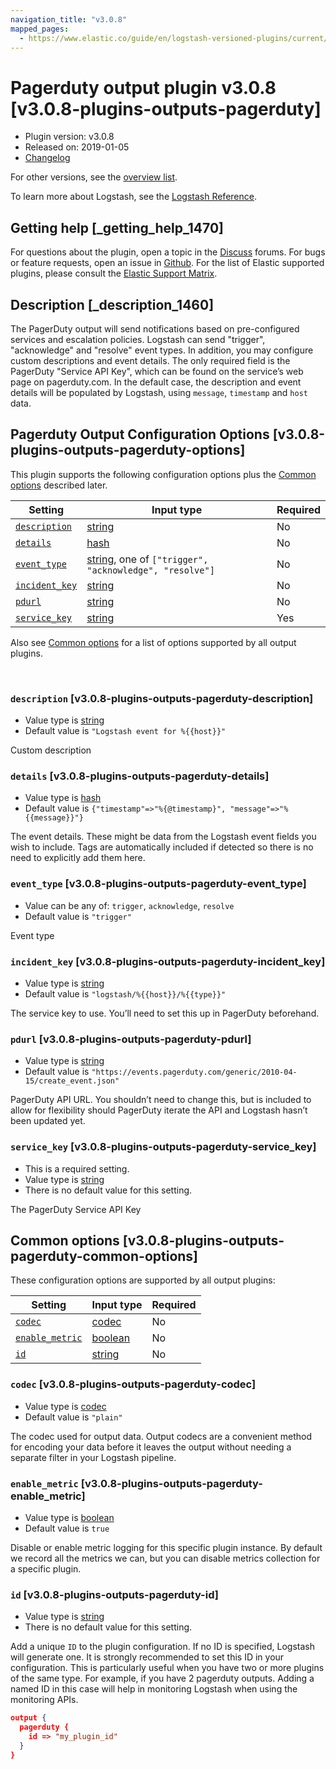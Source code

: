 ```yaml
---
navigation_title: "v3.0.8"
mapped_pages:
  - https://www.elastic.co/guide/en/logstash-versioned-plugins/current/v3.0.8-plugins-outputs-pagerduty.html
---
```


# Pagerduty output plugin v3.0.8 [v3.0.8-plugins-outputs-pagerduty]


* Plugin version: v3.0.8
* Released on: 2019-01-05
* [Changelog](https://github.com/logstash-plugins/logstash-output-pagerduty/blob/v3.0.8/CHANGELOG.md)

For other versions, see the [overview list](output-pagerduty-index.md).

To learn more about Logstash, see the [Logstash Reference](logstash://reference/index.md).

## Getting help [_getting_help_1470]

For questions about the plugin, open a topic in the [Discuss](http://discuss.elastic.co) forums. For bugs or feature requests, open an issue in [Github](https://github.com/logstash-plugins/logstash-output-pagerduty). For the list of Elastic supported plugins, please consult the [Elastic Support Matrix](https://www.elastic.co/support/matrix#matrix_logstash_plugins).


## Description [_description_1460]

The PagerDuty output will send notifications based on pre-configured services and escalation policies. Logstash can send "trigger", "acknowledge" and "resolve" event types. In addition, you may configure custom descriptions and event details. The only required field is the PagerDuty "Service API Key", which can be found on the service’s web page on pagerduty.com. In the default case, the description and event details will be populated by Logstash, using `message`, `timestamp` and `host` data.


## Pagerduty Output Configuration Options [v3.0.8-plugins-outputs-pagerduty-options]

This plugin supports the following configuration options plus the [Common options](v3-0-8-plugins-outputs-pagerduty.md#v3.0.8-plugins-outputs-pagerduty-common-options) described later.

| Setting | Input type | Required |
| --- | --- | --- |
| [`description`](v3-0-8-plugins-outputs-pagerduty.md#v3.0.8-plugins-outputs-pagerduty-description) | [string](logstash://reference/configuration-file-structure.md#string) | No |
| [`details`](v3-0-8-plugins-outputs-pagerduty.md#v3.0.8-plugins-outputs-pagerduty-details) | [hash](logstash://reference/configuration-file-structure.md#hash) | No |
| [`event_type`](v3-0-8-plugins-outputs-pagerduty.md#v3.0.8-plugins-outputs-pagerduty-event_type) | [string](logstash://reference/configuration-file-structure.md#string), one of `["trigger", "acknowledge", "resolve"]` | No |
| [`incident_key`](v3-0-8-plugins-outputs-pagerduty.md#v3.0.8-plugins-outputs-pagerduty-incident_key) | [string](logstash://reference/configuration-file-structure.md#string) | No |
| [`pdurl`](v3-0-8-plugins-outputs-pagerduty.md#v3.0.8-plugins-outputs-pagerduty-pdurl) | [string](logstash://reference/configuration-file-structure.md#string) | No |
| [`service_key`](v3-0-8-plugins-outputs-pagerduty.md#v3.0.8-plugins-outputs-pagerduty-service_key) | [string](logstash://reference/configuration-file-structure.md#string) | Yes |

Also see [Common options](v3-0-8-plugins-outputs-pagerduty.md#v3.0.8-plugins-outputs-pagerduty-common-options) for a list of options supported by all output plugins.

 

### `description` [v3.0.8-plugins-outputs-pagerduty-description]

* Value type is [string](logstash://reference/configuration-file-structure.md#string)
* Default value is `"Logstash event for %{{host}}"`

Custom description


### `details` [v3.0.8-plugins-outputs-pagerduty-details]

* Value type is [hash](logstash://reference/configuration-file-structure.md#hash)
* Default value is `{"timestamp"=>"%{@timestamp}", "message"=>"%{{message}}"}`

The event details. These might be data from the Logstash event fields you wish to include. Tags are automatically included if detected so there is no need to explicitly add them here.


### `event_type` [v3.0.8-plugins-outputs-pagerduty-event_type]

* Value can be any of: `trigger`, `acknowledge`, `resolve`
* Default value is `"trigger"`

Event type


### `incident_key` [v3.0.8-plugins-outputs-pagerduty-incident_key]

* Value type is [string](logstash://reference/configuration-file-structure.md#string)
* Default value is `"logstash/%{{host}}/%{{type}}"`

The service key to use. You’ll need to set this up in PagerDuty beforehand.


### `pdurl` [v3.0.8-plugins-outputs-pagerduty-pdurl]

* Value type is [string](logstash://reference/configuration-file-structure.md#string)
* Default value is `"https://events.pagerduty.com/generic/2010-04-15/create_event.json"`

PagerDuty API URL. You shouldn’t need to change this, but is included to allow for flexibility should PagerDuty iterate the API and Logstash hasn’t been updated yet.


### `service_key` [v3.0.8-plugins-outputs-pagerduty-service_key]

* This is a required setting.
* Value type is [string](logstash://reference/configuration-file-structure.md#string)
* There is no default value for this setting.

The PagerDuty Service API Key



## Common options [v3.0.8-plugins-outputs-pagerduty-common-options]

These configuration options are supported by all output plugins:

| Setting | Input type | Required |
| --- | --- | --- |
| [`codec`](v3-0-8-plugins-outputs-pagerduty.md#v3.0.8-plugins-outputs-pagerduty-codec) | [codec](logstash://reference/configuration-file-structure.md#codec) | No |
| [`enable_metric`](v3-0-8-plugins-outputs-pagerduty.md#v3.0.8-plugins-outputs-pagerduty-enable_metric) | [boolean](logstash://reference/configuration-file-structure.md#boolean) | No |
| [`id`](v3-0-8-plugins-outputs-pagerduty.md#v3.0.8-plugins-outputs-pagerduty-id) | [string](logstash://reference/configuration-file-structure.md#string) | No |

### `codec` [v3.0.8-plugins-outputs-pagerduty-codec]

* Value type is [codec](logstash://reference/configuration-file-structure.md#codec)
* Default value is `"plain"`

The codec used for output data. Output codecs are a convenient method for encoding your data before it leaves the output without needing a separate filter in your Logstash pipeline.


### `enable_metric` [v3.0.8-plugins-outputs-pagerduty-enable_metric]

* Value type is [boolean](logstash://reference/configuration-file-structure.md#boolean)
* Default value is `true`

Disable or enable metric logging for this specific plugin instance. By default we record all the metrics we can, but you can disable metrics collection for a specific plugin.


### `id` [v3.0.8-plugins-outputs-pagerduty-id]

* Value type is [string](logstash://reference/configuration-file-structure.md#string)
* There is no default value for this setting.

Add a unique `ID` to the plugin configuration. If no ID is specified, Logstash will generate one. It is strongly recommended to set this ID in your configuration. This is particularly useful when you have two or more plugins of the same type. For example, if you have 2 pagerduty outputs. Adding a named ID in this case will help in monitoring Logstash when using the monitoring APIs.

```json
output {
  pagerduty {
    id => "my_plugin_id"
  }
}
```




